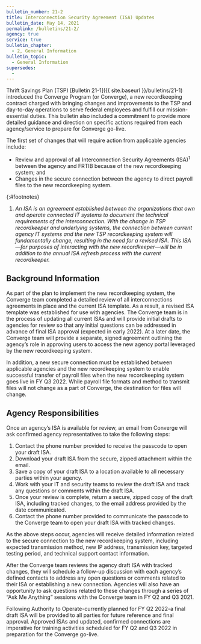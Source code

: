 ```yaml
---
bulletin_number: 21-2
title: Interconnection Security Agreement (ISA) Updates
bulletin_date: May 14, 2021
permalink: /bulletins/21-2/
agency: true
service: true
bulletin_chapter:
  - 2, General Information
bulletin_topic:
  - General Information
supersedes:
  -
---
```


Thrift Savings Plan (TSP) [Bulletin 21-1]({{ site.baseurl }}/bulletins/21-1) introduced the Converge Program (or Converge), a new recordkeeping contract charged with bringing changes and improvements to the TSP and day-to-day operations to serve federal employees and fulfill our mission-essential duties. This bulletin also included a commitment to provide more detailed guidance and direction on specific actions required from each agency/service to prepare for Converge go-live.

The first set of changes that will require action from applicable agencies include:
- Review and approval of all Interconnection Security Agreements (ISA)<sup>1</sup> between the agency and FRTIB because of the new recordkeeping system; and
- Changes in the secure connection between the agency to direct payroll files to the new recordkeeping system.

{:#footnotes}
1. _An ISA is an agreement established between the organizations that own and operate connected IT systems to document the technical requirements of the interconnection. With the change in TSP recordkeeper and underlying systems, the connection between current agency IT systems and the new TSP recordkeeping system will fundamentally change, resulting in the need for a revised ISA. This ISA—for purposes of interacting with the new recordkeeper—will be in addition to the annual ISA refresh process with the current recordkeeper._

## Background Information

As part of the plan to implement the new recordkeeping system, the Converge team completed a detailed review of all interconnections agreements in place and the current ISA template. As a result, a revised ISA template was established for use with agencies. The Converge team is in the process of updating all current ISAs and will provide initial drafts to agencies for review so that any initial questions can be addressed in advance of final ISA approval (expected in early 2022).  At a later date, the Converge team will provide a separate, signed agreement outlining the agency’s role in approving users to access the new agency portal leveraged by the new recordkeeping system.

In addition, a new secure connection must be established between applicable agencies and the new recordkeeping system to enable successful transfer of payroll files when the new recordkeeping system goes live in FY Q3 2022. While payroll file formats and method to transmit files will not change as a part of Converge, the destination for files will change.

## Agency Responsibilities

Once an agency’s ISA is available for review, an email from Converge will ask confirmed agency representatives to take the following steps:
1. Contact the phone number provided to receive the passcode to open your draft ISA.
2. Download your draft ISA from the secure, zipped attachment within the email.
3. Save a copy of your draft ISA to a location available to all necessary parties within your agency.
4. Work with your IT and security teams to review the draft ISA and track any questions or comments within the draft ISA.
5. Once your review is complete, return a secure, zipped copy of the draft ISA, including tracked changes, to the email address provided by the date communicated.
6. Contact the phone number provided to communicate the passcode to the Converge team to open your draft ISA with tracked changes.

As the above steps occur, agencies will receive detailed information related to the secure connection to the new recordkeeping system, including expected transmission method, new IP address, transmission key, targeted testing period, and technical support contact information.

After the Converge team reviews the agency draft ISA with tracked changes, they will schedule a follow-up discussion with each agency’s defined contacts to address any open questions or comments related to their ISA or establishing a new connection. Agencies will also have an opportunity to ask questions related to these changes through a series of “Ask Me Anything” sessions with the Converge team in FY Q2 and Q3 2021.

Following Authority to Operate-currently planned for FY Q2 2022-a final draft ISA will be provided to all parties for future reference and final approval. Approved ISAs and updated, confirmed connections are imperative for training activities scheduled for FY Q2 and Q3 2022 in preparation for the Converge go-live.

<!-- CONTENT END -->
